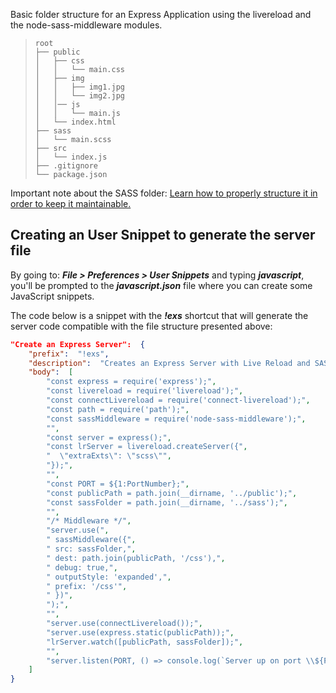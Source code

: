 Basic folder structure for an Express Application using the livereload and the node-sass-middleware modules.

>     root
>     ├── public
>     │   ├── css
>     │   │   └── main.css
>     │   ├── img
>     │   │   ├── img1.jpg
>     │   │   └── img2.jpg
>     │   │── js
>     │   │   └── main.js
>     │   └── index.html
>     ├── sass
>     │   └── main.scss
>     ├── src
>     │   └── index.js
>     ├── .gitignore
>     └── package.json

Important note about the SASS folder: [Learn how to properly structure it in order to keep it maintainable.](http://thesassway.com/beginner/how-to-structure-a-sass-project)

## Creating an User Snippet to generate the server file

By going to: ***File > Preferences > User Snippets*** and typing ***javascript***, you'll be prompted to the ***javascript.json*** file where you can create some JavaScript snippets.

The code below is a snippet with the ***!exs*** shortcut that will generate the server code compatible with the file structure presented above:

```json
"Create an Express Server":  {
	"prefix":  "!exs",
	"description":  "Creates an Express Server with Live Reload and SASS",
	"body":  [
		"const express = require('express');",
		"const livereload = require('livereload');",
		"const connectLivereload = require('connect-livereload');",
		"const path = require('path');",
		"const sassMiddleware = require('node-sass-middleware');",
		"",
		"const server = express();",
		"const lrServer = livereload.createServer({",
		"  \"extraExts\": \"scss\"",
		"});",
		"",
		"const PORT = ${1:PortNumber};",
		"const publicPath = path.join(__dirname, '../public');",
		"const sassFolder = path.join(__dirname, '../sass');",
		"",
		"/* Middleware */",
		"server.use(",
		" sassMiddleware({",
		" src: sassFolder,",
		" dest: path.join(publicPath, '/css'),",
		" debug: true,",
		" outputStyle: 'expanded',",
		" prefix: '/css'",
		" })",
		");",
		"",
		"server.use(connectLivereload());",
		"server.use(express.static(publicPath));",
		"lrServer.watch([publicPath, sassFolder]);",
		"",
		"server.listen(PORT, () => console.log(`Server up on port \\${PORT}.`));"
	]
}
